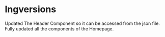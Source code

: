 # Ingversions
Updated The Header Component so it can be accessed from the json file.\
Fully updated all the components of the Homepage.
